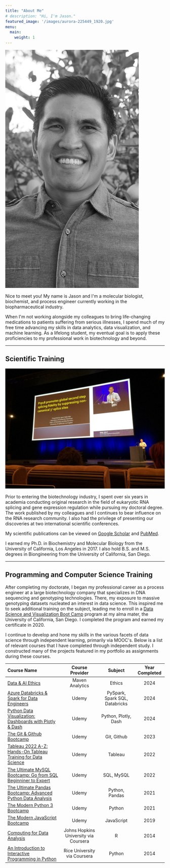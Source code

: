 ```yaml
---
title: "About Me"
# description: "Hi, I'm Jason."
featured_image: '/images/aurora-225449_1920.jpg'
menu:
  main:
    weight: 1
---
```

<!-- {{< figure src="/images/about/DSCF1926-bw.jpg"  >}} -->
<!-- <img src="{{ "images/about/DSCF1926-bw.jpg" | relURL }}" alt="My Image"> -->
![](DSCF1926-bw.jpg)


Nice to meet you! My name is Jason and I'm a molecular biologist, biochemist, and process engineer currently working in the biopharmaceutical industry.  

When I'm not working alongside my colleagues to bring life-changing medications to patients suffering from serious illnesses, I spend much of my free time advancing my skills in data analytics, data visualization, and machine learning. As a lifelong student, my eventual goal is to apply these proficiencies to my professional work in biotechnology and beyond.

---

## Scientific Training

<!-- {{< figure src="/images/about/prague_talk1.jpg"  >}} -->
![](prague_talk1.jpg)

Prior to entering the biotechnology industry, I spent over six years in academia conducting original research in the field of eukaryotic RNA splicing and gene expression regulation while pursuing my doctoral degree. The work published by my colleagues and I continues to bear influence on the RNA research community. I also had the privilege of presenting our discoveries at two international scientific conferences.  

My scientific publications can be viewed on [Google Scholar](https://scholar.google.com/citations?user=DM08A88AAAAJ&hl=en&oi=ao) and [PubMed](https://pubmed.ncbi.nlm.nih.gov/?term=Jason+Gabunilas%5BAuthor%5D&sort=date).

I earned my Ph.D. in Biochemistry and Molecular Biology from the University of California, Los Angeles in 2017. I also hold B.S. and M.S. degrees in Biongineering from the University of California, San Diego.

---

## Programming and Computer Science Training

After completing my doctorate, I began my professional career as a process engineer at a large biotechnology company that specializes in DNA sequencing and genotyping technologies. There, my exposure to massive genotyping datasets nucleated an interest in data science. This inspired me to seek additional training on the subject, leading me to enroll in a [Data Science and Visualization Boot Camp](https://extendedstudies.ucsd.edu/courses-and-programs/data-science-and-visualization-part-i) program at my alma mater, the University of California, San Diego. I completed the program and earned my certificate in 2020.  

I continue to develop and hone my skills in the various facets of data science through independent learning, primarily via MOOC's. Below is a list of relevant courses that I have completed through independent study. I constructed many of the projects featured in my portfolio as assignments during these courses.


<!-- ### Maven Analytics
| Course Name | Subject | Year Completed |
| :--- | :----: | :----: | -->


<!-- ### Udemy -->

<!-- | Course Name | Subject | Year Completed |
| :--- | :----: | :----: |
| [Azure Databricks & Spark for Data Engineers](https://1drv.ms/b/s!Agcorq39NjGPhqwbCblsH1XRFbT29w?e=erPEfg) | PySpark, Spark SQL, Databricks | 2024
| [Python Data Visualization: Dashboards with Plotly & Dash](https://1drv.ms/b/s!Agcorq39NjGPhf8Bgi4HbzDjLy1eKQ?e=1eWRpz) | Python, Plotly, Dash | 2024
| [The Git & Github Bootcamp](https://1drv.ms/b/s!Agcorq39NjGPhf59MtaL9xgy7LQC6Q?e=f6MWpT) | Git, Github | 2023
| [Tableau 2022 A-Z: Hands-On Tableau Training for Data Science](https://1drv.ms/b/s!Agcorq39NjGPhf8D3hNSHtUvI23ypQ) | Tableau | 2022
| [The Ultimate MySQL Bootcamp: Go from SQL Beginniner to Expert](https://1drv.ms/b/s!Agcorq39NjGPhf5_heswQnFaA9dDbw?e=Xjunrr) | SQL, MySQL | 2022
| [The Ultimate Pandas Bootcamp: Advanced Python Data Analysis](https://1drv.ms/b/s!Agcorq39NjGPhf8AUxCqFgYSeUQmtg?e=fFnAWd) | Python, Pandas | 2021
| [The Modern Python 3 Bootcamp](https://1drv.ms/b/s!Agcorq39NjGPhf8ClHdvZ99jUf8LLw?e=0Wtl4D) | Python | 2021
| [The Modern JavaScript Bootcamp](https://1drv.ms/b/s!Agcorq39NjGPhf5-5GxjyRgpN-nztQ?e=gpHWGq) | JavaScript| 2019 -->


| Course Name | Course Provider | Subject |Year Completed |
| :--- | :----: | :----: | :----: |
| [Data & AI Ethics](https://1drv.ms/b/s!Agcorq39NjGPhrVE3hNSHtUvI23ypQ) | Maven Analytics | Ethics | 2024
| [Azure Databricks & Spark for Data Engineers](https://1drv.ms/b/s!Agcorq39NjGPhqwbCblsH1XRFbT29w?e=erPEfg) | Udemy | PySpark, Spark SQL, Databricks | 2024
| [Python Data Visualization: Dashboards with Plotly & Dash](https://1drv.ms/b/s!Agcorq39NjGPhf8Bgi4HbzDjLy1eKQ?e=1eWRpz) | Udemy | Python, Plotly, Dash | 2024
| [The Git & Github Bootcamp](https://1drv.ms/b/s!Agcorq39NjGPhf59MtaL9xgy7LQC6Q?e=f6MWpT) | Udemy | Git, Github | 2023
| [Tableau 2022 A-Z: Hands-On Tableau Training for Data Science](https://1drv.ms/b/s!Agcorq39NjGPhf8D3hNSHtUvI23ypQ) | Udemy | Tableau | 2022
| [The Ultimate MySQL Bootcamp: Go from SQL Beginniner to Expert](https://1drv.ms/b/s!Agcorq39NjGPhf5_heswQnFaA9dDbw?e=Xjunrr) | Udemy | SQL, MySQL | 2022
| [The Ultimate Pandas Bootcamp: Advanced Python Data Analysis](https://1drv.ms/b/s!Agcorq39NjGPhf8AUxCqFgYSeUQmtg?e=fFnAWd) | Udemy | Python, Pandas | 2021
| [The Modern Python 3 Bootcamp](https://1drv.ms/b/s!Agcorq39NjGPhf8ClHdvZ99jUf8LLw?e=0Wtl4D) | Udemy | Python | 2021
| [The Modern JavaScript Bootcamp](https://1drv.ms/b/s!Agcorq39NjGPhf5-5GxjyRgpN-nztQ?e=gpHWGq) | Udemy | JavaScript| 2019
| [Computing for Data Analysis](https://1drv.ms/b/s!Agcorq39NjGPhfN8XTmfiLgYXKb0rg?e=VbemLo) | Johns Hopkins University via Coursera | R| 2014 |
| [An Introduction to Interactive Programming in Python](https://1drv.ms/b/s!Agcorq39NjGPhfN9gp6aAhXMMCwKhw?e=yQZLL5) | Rice University via Coursera | Python | 2014 |



